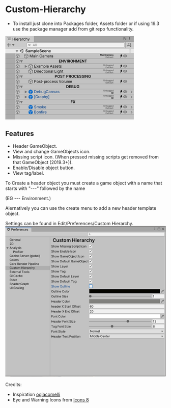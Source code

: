 # Custom-Hierarchy

* To install just clone into Packages folder, Assets folder or if using 19.3 use the package manager add from git repo functionality.

![Show Case](/images/showcase.png)

## Features
* Header GameObject.
* View and change GameObjects icon.
* Missing script icon. (When pressed missing scripts get removed from that GameObject (2019.3+)).
* Enable/Disable object button.
* View tag/label.


To Create a header object you must create a game object with a name that starts with "---" followed by the name 

(EG --- Environment.)

Alernatively you can use the create menu to add a new header template object.

Settings can be found in Edit/Preferences/Custom Hierarchy.
![Show Case](/images/settings.png)


Credits:
* Inspiration  [ogiacomelli](https://twitter.com/ogiacomelli/status/1140945085120614400) 
* Eye and Warning Icons from [Icons 8](https://icons8.com)
